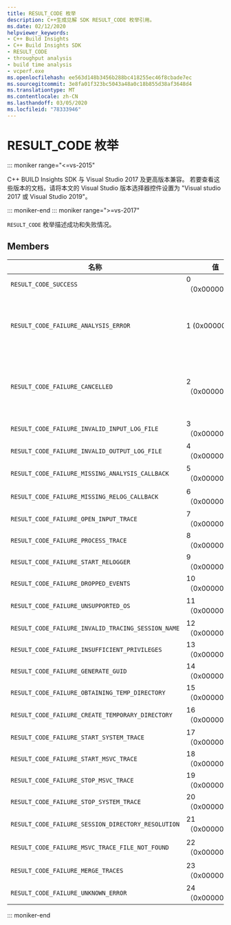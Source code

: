 ```yaml
---
title: RESULT_CODE 枚举
description: C++生成见解 SDK RESULT_CODE 枚举引用。
ms.date: 02/12/2020
helpviewer_keywords:
- C++ Build Insights
- C++ Build Insights SDK
- RESULT_CODE
- throughput analysis
- build time analysis
- vcperf.exe
ms.openlocfilehash: ee563d148b3456b288bc418255ec46f8cbade7ec
ms.sourcegitcommit: 3e8fa01f323bc5043a48a0c18b855d38af3648d4
ms.translationtype: MT
ms.contentlocale: zh-CN
ms.lasthandoff: 03/05/2020
ms.locfileid: "78333946"
---
```

# <a name="result_code-enum"></a>RESULT_CODE 枚举

::: moniker range="<=vs-2015"

C++ BUILD Insights SDK 与 Visual Studio 2017 及更高版本兼容。 若要查看这些版本的文档，请将本文的 Visual Studio 版本选择器控件设置为 "Visual studio 2017 或 Visual Studio 2019"。

::: moniker-end
::: moniker range=">=vs-2017"

`RESULT_CODE` 枚举描述成功和失败情况。

## <a name="members"></a>Members

| 名称 | 值 | 说明 |
|--|--|--|
| `RESULT_CODE_SUCCESS` | 0（0x00000000） | 操作成功。 |
| `RESULT_CODE_FAILURE_ANALYSIS_ERROR` | 1 (0x00000001) | [ANALYSIS_DESCRIPTOR](analysis-descriptor-struct.md)或[RELOG_DESCRIPTOR](relog-descriptor-struct.md)中的一个回调函数返回了 `CALLBACK_CODE_ANALYSIS_FAILURE` 值。 此值是[CALLBACK_CODE](callback-code-enum.md)枚举的成员。 |
| `RESULT_CODE_FAILURE_CANCELLED` | 2（0x00000002） | [ANALYSIS_DESCRIPTOR](analysis-descriptor-struct.md)或[RELOG_DESCRIPTOR](relog-descriptor-struct.md)中的一个回调函数返回了 `CALLBACK_CODE_ANALYSIS_CANCEL` 值。 此值是[CALLBACK_CODE](callback-code-enum.md)枚举的成员。 |
| `RESULT_CODE_FAILURE_INVALID_INPUT_LOG_FILE` | 3（0x00000003） | 指定的 Windows 输入事件跟踪（ETW）跟踪无效。 |
| `RESULT_CODE_FAILURE_INVALID_OUTPUT_LOG_FILE` | 4（0x00000004） | 指定的输出 ETW 跟踪无效。 |
| `RESULT_CODE_FAILURE_MISSING_ANALYSIS_CALLBACK` | 5（0x00000005） | [ANALYSIS_CALLBACKS](analysis-callbacks-struct.md)结构未正确初始化。 |
| `RESULT_CODE_FAILURE_MISSING_RELOG_CALLBACK` | 6（0x00000006） | [RELOG_CALLBACKS](relog-callbacks-struct.md)结构未正确初始化。 |
| `RESULT_CODE_FAILURE_OPEN_INPUT_TRACE` | 7（0x00000007） | 未能打开输入的 ETW 跟踪。 |
| `RESULT_CODE_FAILURE_PROCESS_TRACE` | 8（0x00000008） | 处理输入 ETW 跟踪时出错。 |
| `RESULT_CODE_FAILURE_START_RELOGGER` | 9（0x00000009） | 尝试启动 relogging 会话时出错。 |
| `RESULT_CODE_FAILURE_DROPPED_EVENTS` | 10（0x0000000A） | 输入 ETW 跟踪缺少重要事件。 |
| `RESULT_CODE_FAILURE_UNSUPPORTED_OS` | 11（0x0000000B） | 在不受C++支持的 Windows 版本上使用了生成见解。 |
| `RESULT_CODE_FAILURE_INVALID_TRACING_SESSION_NAME` | 12（0x0000000C） | 提供的会话名称无效。 |
| `RESULT_CODE_FAILURE_INSUFFICIENT_PRIVILEGES` | 13（0x0000000D） | 此操作需要管理员权限。 |
| `RESULT_CODE_FAILURE_GENERATE_GUID` | 14（0x0000000E） | 生成 GUID 时出错。 |
| `RESULT_CODE_FAILURE_OBTAINING_TEMP_DIRECTORY` | 15（0x0000000F） | 尝试确定临时目录路径时出错。 |
| `RESULT_CODE_FAILURE_CREATE_TEMPORARY_DIRECTORY` | 16（0x00000010） | 尝试为正在启动的跟踪会话创建临时目录时出错。 |
| `RESULT_CODE_FAILURE_START_SYSTEM_TRACE` | 17（0x00000011） | 尝试启动系统跟踪时出错。 |
| `RESULT_CODE_FAILURE_START_MSVC_TRACE` | 18（0x00000012） | 尝试启动 MSVC 跟踪时出错。 |
| `RESULT_CODE_FAILURE_STOP_MSVC_TRACE` | 19（0x00000013） | 尝试停止 MSVC 跟踪时出错。 |
| `RESULT_CODE_FAILURE_STOP_SYSTEM_TRACE` | 20（0x00000014） | 尝试启动系统跟踪时出错。 |
| `RESULT_CODE_FAILURE_SESSION_DIRECTORY_RESOLUTION` | 21（0x00000015） | 跟踪已停止，但找不到跟踪会话的临时目录。 |
| `RESULT_CODE_FAILURE_MSVC_TRACE_FILE_NOT_FOUND` | 22（0x00000016） | 找不到正在停止的 MSVC 跟踪的跟踪文件。 |
| `RESULT_CODE_FAILURE_MERGE_TRACES` | 23（0x00000017） | 使用内核跟踪控制合并跟踪时出错。 |
| `RESULT_CODE_FAILURE_UNKNOWN_ERROR` | 24（0x00000018） | 出现未知错误。 |

::: moniker-end
